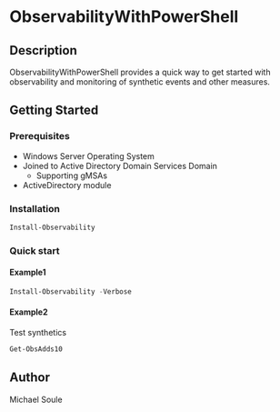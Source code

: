 # ObservabilityWithPowerShell

## Description

ObservabilityWithPowerShell provides a quick way to get started with observability and monitoring of synthetic events and other measures.

## Getting Started

### Prerequisites

- Windows Server Operating System
- Joined to Active Directory Domain Services Domain
  - Supporting gMSAs
- ActiveDirectory module

### Installation

```powershell
Install-Observability
```

### Quick start

#### Example1

```powershell
Install-Observability -Verbose
```

#### Example2

Test synthetics

```powershell
Get-ObsAdds10
```

## Author

Michael Soule

